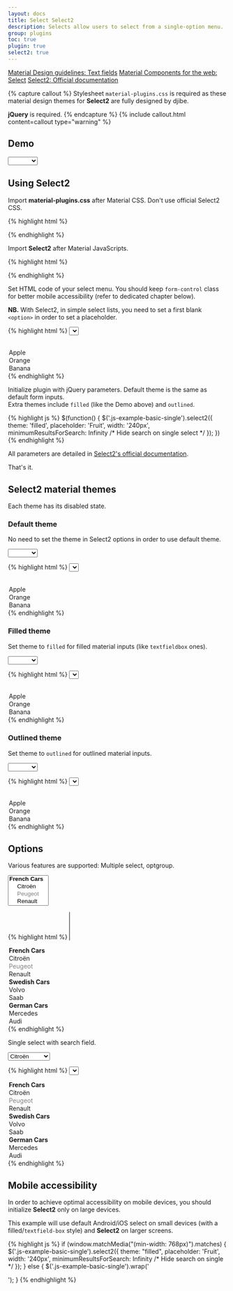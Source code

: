 ```yaml
---
layout: docs
title: Select Select2
description: Selects allow users to select from a single-option menu.
group: plugins
toc: true
plugin: true
select2: true
---
```


<div class="list-group my-2 my-lg-5">
  <a href="https://material.io/components/text-fields" target="_blank" class="list-group-item list-group-item-action d-flex font-weight-bold">
    <span class="list-group-item-icon lgi-icon-md"></span>
    Material Design guidelines: Text fields</a>
  <a href="https://material-components.github.io/material-components-web-catalog/#/component/select" target="_blank" class="list-group-item list-group-item-action d-flex font-weight-bold">
    <span class="list-group-item-icon lgi-icon-mdc"></span>
    Material Components for the web: Select</a>
  <a href="https://select2.org/" target="_blank" class="list-group-item list-group-item-action d-flex font-weight-bold">
    <span class="list-group-item-icon lgi-icon-plugin"></span>
    Select2: Official documentation</a>
</div>

{% capture callout %}
Stylesheet `material-plugins.css` is required as these material design themes for **Select2** are fully designed by djibe.

**jQuery** is required.
{% endcapture %}
{% include callout.html content=callout type="warning" %}

## Demo

<div class="bd-example">
  <select class="form-control js-example-basic-single" name="fruit">
    <option></option>
    <option value="apple">Apple</option>
    <option value="orange">Orange</option>
    <option value="banana">Banana</option>
  </select>
</div>

## Using Select2

Import **material-plugins.css** after Material CSS. Don't use official Select2 CSS.

{% highlight html %}
<link href="https://cdn.jsdelivr.net/gh/djibe/material@{{ site.current_version }}-{{ site.material_version }}/css/material-plugins.min.css" rel="stylesheet">
{% endhighlight %}

Import **Select2** after Material JavaScripts.

{% highlight html %}
<script src="https://cdn.jsdelivr.net/npm/select2@4.1.0-beta.1/dist/js/select2.min.js"></script>
{% endhighlight %}

Set HTML code of your select menu. You should keep `form-control` class for better mobile accessibility (refer to dedicated chapter below).

**NB.** With Select2, in simple select lists, you need to set a first blank `<option>` in order to set a placeholder.

{% highlight html %}
<select class="form-control js-example-basic-single" name="fruit">
  <option></option>
  <option value="apple">Apple</option>
  <option value="orange">Orange</option>
  <option value="banana">Banana</option>
</select>
{% endhighlight %}

Initialize plugin with jQuery parameters. Default theme is the same as default form inputs.  
Extra themes include `filled` (like the Demo above) and `outlined`.

{% highlight js %}
$(function() {
  $('.js-example-basic-single').select2({
    theme: 'filled',
    placeholder: 'Fruit',
    width: '240px',
    minimumResultsForSearch: Infinity /* Hide search on single select */
  });
})
{% endhighlight %}

All parameters are detailed in [Select2's official documentation](https://select2.org/).

That's it.

## Select2 material themes

Each theme has its disabled state.

### Default theme

No need to set the theme in Select2 options in order to use default theme.

<div class="bd-example">
  <select class="form-control js-example-default-single" name="fruit">
    <option></option>
    <option value="apple">Apple</option>
    <option value="orange">Orange</option>
    <option value="banana">Banana</option>
  </select>
</div>

{% highlight html %}
<select class="form-control js-example-default-single" name="fruit">
  <option></option>
  <option value="apple">Apple</option>
  <option value="orange">Orange</option>
  <option value="banana">Banana</option>
</select>
<script>
$(function() {
  $('.js-example-default-single').select2({
    placeholder: 'Fruit',
    width: '240px',
    minimumResultsForSearch: Infinity /* Hide search on single select */
  });
})
</script>
{% endhighlight %}

### Filled theme

Set theme to `filled` for filled material inputs (like `textfieldbox` ones).

<div class="bd-example">
  <select class="form-control js-example-basic-single" name="fruit">
    <option></option>
    <option value="apple">Apple</option>
    <option value="orange">Orange</option>
    <option value="banana">Banana</option>
  </select>
</div>

{% highlight html %}
<select class="form-control js-example-basic-single" name="fruit">
  <option></option>
  <option value="apple">Apple</option>
  <option value="orange">Orange</option>
  <option value="banana">Banana</option>
</select>
<script>
$(function() {
  $('.js-example-basic-single').select2({
    theme: 'filled',
    placeholder: 'Fruit',
    width: '240px',
    multiple: false,
    minimumResultsForSearch: Infinity /* Hide search on single select */
  });
})
</script>
{% endhighlight %}

### Outlined theme

Set theme to `outlined` for outlined material inputs.

<div class="bd-example">
  <select class="form-control js-example-outlined-single" name="fruit">
    <option></option>
    <option value="apple">Apple</option>
    <option value="orange">Orange</option>
    <option value="banana">Banana</option>
  </select>
</div>

{% highlight html %}
<select class="form-control js-example-outlined-single" name="fruit">
  <option></option>
  <option value="apple">Apple</option>
  <option value="orange">Orange</option>
  <option value="banana">Banana</option>
</select>
<script>
$(function() {
  $('.js-example-outlined-single').select2({
    theme: 'outlined',
    placeholder: 'Fruit',
    width: '240px',
    multiple: false,
    minimumResultsForSearch: Infinity /* Hide search on single select */
  });
})
</script>
{% endhighlight %}

## Options

Various features are supported: Multiple select, optgroup.

<div class="bd-example">
  <select class="form-control js-example-basic-multiple" name="cars" multiple>
    <optgroup label="French Cars">
      <option value="AL">Citroën</option>
      <option value="OR" disabled>Peugeot</option>
      <option value="BA">Renault</option>
    </optgroup>
    <optgroup label="Swedish Cars">
      <option value="volvo">Volvo</option>
      <option value="saab">Saab</option>
    </optgroup>
    <optgroup label="German Cars">
      <option value="mercedes">Mercedes</option>
      <option value="audi">Audi</option>
    </optgroup>
  </select>
</div>

{% highlight html %}
<select class="form-control js-example-basic-multiple" name="cars" multiple>
  <optgroup label="French Cars">
    <option value="AL">Citroën</option>
    <option value="OR" disabled>Peugeot</option>
    <option value="BA">Renault</option>
  </optgroup>
  <optgroup label="Swedish Cars">
    <option value="volvo">Volvo</option>
    <option value="saab">Saab</option>
  </optgroup>
  <optgroup label="German Cars">
    <option value="mercedes">Mercedes</option>
    <option value="audi">Audi</option>
  </optgroup>
</select>
<script>
$(function() {
  $('.js-example-basic-multiple').select2({
    theme: 'filled',
    placeholder: 'Cars',
    width: '400px'
  });
})
</script>
{% endhighlight %}

Single select with search field.

<div class="bd-example">
  <select class="form-control js-example-search-single" name="cars">
    <optgroup label="French Cars">
      <option value="AL">Citroën</option>
      <option value="OR" disabled>Peugeot</option>
      <option value="BA">Renault</option>
    </optgroup>
    <optgroup label="Swedish Cars">
      <option value="volvo">Volvo</option>
      <option value="saab">Saab</option>
    </optgroup>
    <optgroup label="German Cars">
      <option value="mercedes">Mercedes</option>
      <option value="audi">Audi</option>
    </optgroup>
  </select>
</div>

{% highlight html %}
<select class="form-control js-example-search-single" name="cars">
  <optgroup label="French Cars">
    <option value="AL">Citroën</option>
    <option value="OR" disabled>Peugeot</option>
    <option value="BA">Renault</option>
  </optgroup>
  <optgroup label="Swedish Cars">
    <option value="volvo">Volvo</option>
    <option value="saab">Saab</option>
  </optgroup>
  <optgroup label="German Cars">
    <option value="mercedes">Mercedes</option>
    <option value="audi">Audi</option>
  </optgroup>
</select>
<script>
$(function() {
  $('.js-example-search-single').select2({
    theme: 'filled',
    placeholder: 'Cars',
    width: '240px'
  });
})
</script>
{% endhighlight %}

## Mobile accessibility

In order to achieve optimal accessibility on mobile devices, you should initialize **Select2** only on large devices.

This example will use default Android/iOS select on small devices (with a filled/`textfield-box` style) and **Select2** on larger screens.

{% highlight js %}
if (window.matchMedia("(min-width: 768px)").matches) {
  $('.js-example-basic-single').select2({
    theme: "filled",
    placeholder: 'Fruit',
    width: '240px',
    minimumResultsForSearch: Infinity /* Hide search on single */
  });
} else {
  $('.js-example-basic-single').wrap('<div class="textfield-box"></div>');
}
{% endhighlight %}
